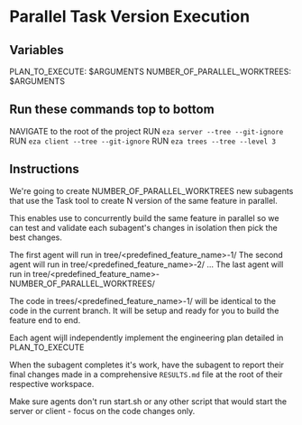 # Parallel Task Version Execution

## Variables
PLAN_TO_EXECUTE: $ARGUMENTS
NUMBER_OF_PARALLEL_WORKTREES: $ARGUMENTS

## Run these commands top to bottom
NAVIGATE to the root of the project
RUN `eza server --tree --git-ignore`
RUN `eza client --tree --git-ignore`
RUN `eza trees --tree --level 3`

## Instructions

We're going to create NUMBER_OF_PARALLEL_WORKTREES new subagents that use the Task tool to create N version of the same feature in parallel. 

This enables use to concurrently build the same feature in parallel so we can test and validate each subagent's changes in isolation then pick the best changes. 

The first agent will run in tree/<predefined_feature_name>-1/
The second agent will run in tree/<predefined_feature_name>-2/
...
The last agent will run in tree/<predefined_feature_name>-NUMBER_OF_PARALLEL_WORKTREES/

The code in trees/<predefined_feature_name>-1/ will be identical to the code in the current branch. It will be setup and ready for you to build the feature end to end. 

Each agent wijll independently implement the engineering plan detailed in PLAN_TO_EXECUTE

When the subagent completes it's work, have the subagent to report their final changes made in a comprehensive `RESULTS.md` file at the root of their respective workspace. 

Make sure agents don't run start.sh or any other script that would start the server or client - focus on the code changes only. 


